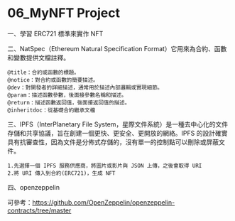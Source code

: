 # 06_MyNFT Project

一、學習 ERC721 標準來實作 NFT

二、NatSpec（Ethereum Natural Specification Format）它用來為合約、函數和變數提供文檔註釋。
```
@title：合約或函數的標題。
@notice：對合約或函數的簡要描述。
@dev：對開發者的詳細描述，通常用於描述內部邏輯或實現細節。
@param：描述函數參數，後面接參數名稱和描述。
@return：描述函數返回值，後面接返回值的描述。
@inheritdoc：從基礎合約繼承文檔
```

三、IPFS（InterPlanetary File System，星際文件系統）是一種去中心化的文件存儲和共享協議，旨在創建一個更快、更安全、更開放的網絡。IPFS 的設計確實具有抗審查性，因為文件是分佈式存儲的，沒有單一的控制點可以刪除或屏蔽文件。

```
1.先選擇一個 IPFS 服務供應商，將圖片或影片與 JSON 上傳，之後會取得 URI
2.將 URI 傳入到合約(ERC721)，生成 NFT

```

四、openzeppelin

可參考：https://github.com/OpenZeppelin/openzeppelin-contracts/tree/master
